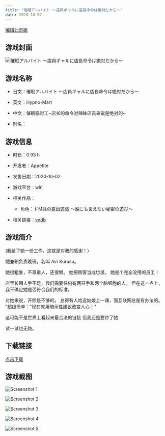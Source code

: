 ```yaml
---
title: "催眠アルバイト ～店員ギャルに店長命令は絶対だから～"
date: 2020-10-02
---
```

[编辑此页面](https://github.com/ACG-3/ADV3-source/blob/main/source/_posts/games/%E5%82%AC%E7%9C%A0%E3%82%A2%E3%83%AB%E3%83%90%E3%82%A4%E3%83%88%20%EF%BD%9E%E5%BA%97%E5%93%A1%E3%82%AE%E3%83%A3%E3%83%AB%E3%81%AB%E5%BA%97%E9%95%B7%E5%91%BD%E4%BB%A4%E3%81%AF%E7%B5%B6%E5%AF%BE%E3%81%A0%E3%81%8B%E3%82%89%EF%BD%9E.md)

## 游戏封面

![催眠アルバイト ～店員ギャルに店長命令は絶対だから～](https%3A//pan.timero.xyz/onedrive/img_lib_001/%E5%82%AC%E7%9C%A0%E3%82%A2%E3%83%AB%E3%83%90%E3%82%A4%E3%83%88%20%EF%BD%9E%E5%BA%97%E5%93%A1%E3%82%AE%E3%83%A3%E3%83%AB%E3%81%AB%E5%BA%97%E9%95%B7%E5%91%BD%E4%BB%A4%E3%81%AF%E7%B5%B6%E5%AF%BE%E3%81%A0%E3%81%8B%E3%82%89%EF%BD%9E_cover.avif)


## 游戏名称

- 日文：催眠アルバイト ～店員ギャルに店長命令は絶対だから～
- 英文：Hypno-Mart
- 中文：催眠临时工~店长的命令对辣妹店员来说是绝对的~

- 别名：


## 游戏信息

- 时长：0.93 h
- 开发者：Appetite
- 发售日期：2020-10-02
- 游戏平台：win
- 相关作品：
   - 角色：ドM妹の露出遊戯 ～誰にも言えない秘密の遊び～

- 相关链接：[vndb](https://vndb.org/v29139)


## 游戏简介

(我给了她一份工作，这就是对我的感谢！）

她兼职负责晚班，名叫 Airi Kurusu。

她很粗鲁，不尊重人，还很懒。
她把顾客当成垃圾。
她是个完全没用的员工！

店里长期人手不足，我们需要任何有两只手和两个脑细胞的人。
但在这一点上，我不确定她是否符合我们的标准。

对她来说，开除是不够的。
总得有人给这姑娘上一课，而互联网总是有办法的。
"超级简单："现在就用暗示性建议改变人心！"

这可能不是世界上看起来最合法的链接 但我还是要炒了她

试一试也无妨。




## 下载链接

[点击下载](https://pan.timero.xyz/onedrive/adv_lib_001/%E5%82%AC%E7%9C%A0%E3%82%A2%E3%83%AB%E3%83%90%E3%82%A4%E3%83%88%20%EF%BD%9E%E5%BA%97%E5%93%A1%E3%82%AE%E3%83%A3%E3%83%AB%E3%81%AB%E5%BA%97%E9%95%B7%E5%91%BD%E4%BB%A4%E3%81%AF%E7%B5%B6%E5%AF%BE%E3%81%A0%E3%81%8B%E3%82%89%EF%BD%9E)


## 游戏截图


![Screenshot 1](https%3A//pan.timero.xyz/onedrive/img_lib_001/%E5%82%AC%E7%9C%A0%E3%82%A2%E3%83%AB%E3%83%90%E3%82%A4%E3%83%88%20%EF%BD%9E%E5%BA%97%E5%93%A1%E3%82%AE%E3%83%A3%E3%83%AB%E3%81%AB%E5%BA%97%E9%95%B7%E5%91%BD%E4%BB%A4%E3%81%AF%E7%B5%B6%E5%AF%BE%E3%81%A0%E3%81%8B%E3%82%89%EF%BD%9E_Screenshot_1.avif)

![Screenshot 2](https%3A//pan.timero.xyz/onedrive/img_lib_001/%E5%82%AC%E7%9C%A0%E3%82%A2%E3%83%AB%E3%83%90%E3%82%A4%E3%83%88%20%EF%BD%9E%E5%BA%97%E5%93%A1%E3%82%AE%E3%83%A3%E3%83%AB%E3%81%AB%E5%BA%97%E9%95%B7%E5%91%BD%E4%BB%A4%E3%81%AF%E7%B5%B6%E5%AF%BE%E3%81%A0%E3%81%8B%E3%82%89%EF%BD%9E_Screenshot_2.avif)

![Screenshot 3](https%3A//pan.timero.xyz/onedrive/img_lib_001/%E5%82%AC%E7%9C%A0%E3%82%A2%E3%83%AB%E3%83%90%E3%82%A4%E3%83%88%20%EF%BD%9E%E5%BA%97%E5%93%A1%E3%82%AE%E3%83%A3%E3%83%AB%E3%81%AB%E5%BA%97%E9%95%B7%E5%91%BD%E4%BB%A4%E3%81%AF%E7%B5%B6%E5%AF%BE%E3%81%A0%E3%81%8B%E3%82%89%EF%BD%9E_Screenshot_3.avif)

![Screenshot 4](https%3A//pan.timero.xyz/onedrive/img_lib_001/%E5%82%AC%E7%9C%A0%E3%82%A2%E3%83%AB%E3%83%90%E3%82%A4%E3%83%88%20%EF%BD%9E%E5%BA%97%E5%93%A1%E3%82%AE%E3%83%A3%E3%83%AB%E3%81%AB%E5%BA%97%E9%95%B7%E5%91%BD%E4%BB%A4%E3%81%AF%E7%B5%B6%E5%AF%BE%E3%81%A0%E3%81%8B%E3%82%89%EF%BD%9E_Screenshot_4.avif)

![Screenshot 5](https%3A//pan.timero.xyz/onedrive/img_lib_001/%E5%82%AC%E7%9C%A0%E3%82%A2%E3%83%AB%E3%83%90%E3%82%A4%E3%83%88%20%EF%BD%9E%E5%BA%97%E5%93%A1%E3%82%AE%E3%83%A3%E3%83%AB%E3%81%AB%E5%BA%97%E9%95%B7%E5%91%BD%E4%BB%A4%E3%81%AF%E7%B5%B6%E5%AF%BE%E3%81%A0%E3%81%8B%E3%82%89%EF%BD%9E_Screenshot_5.avif)

